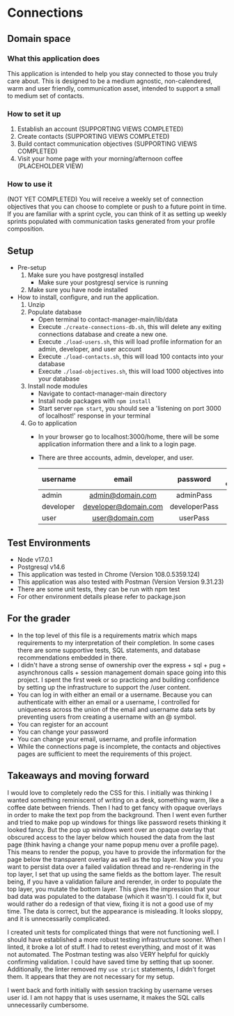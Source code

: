 # Connections

## Domain space

### What this application does

This application is intended to help you stay connected to those you truly care about. This is designed to be a medium agnostic, non-calendered, warm and user friendly, communication asset, intended to support a small to medium set of contacts.

### How to set it up

1. Establish an account (SUPPORTING VIEWS COMPLETED)
2. Create contacts (SUPPORTING VIEWS COMPLETED)
3. Build contact communication objectives (SUPPORTING VIEWS COMPLETED)
4. Visit your home page with your morning/afternoon coffee (PLACEHOLDER VIEW)

### How to use it

(NOT YET COMPLETED) You will receive a weekly set of connection objectives that you can choose to complete or push to a future point in time. If you are familiar with a sprint cycle, you can think of it as setting up weekly sprints populated with communication tasks generated from your profile composition.

## Setup
- Pre-setup
  1. Make sure you have postgresql installed 
      - Make sure your postgresql service is running 
  2. Make sure you have node installed 
- How to install, configure, and run the application.
  1. Unzip
  2. Populate database
      - Open terminal to contact-manager-main/lib/data
      - Execute `./create-connections-db.sh`, this will delete any exiting connections database and create a new one.
      - Execute `./load-users.sh`, this will load profile information for an admin, developer, and user account
      - Execute `./load-contacts.sh`, this will load 100 contacts into your database
      - Execute `./load-objectives.sh`, this will load 1000 objectives into your database
  3. Install node modules
      - Navigate to contact-manager-main directory
      - Install node packages with `npm install`
      - Start server `npm start`, you should see a 'listening on port 3000 of localhost!' response in your terminal
  4. Go to application
      - In your browser go to localhost:3000/home, there will be some application information there and a link to a login page.
      - There are three accounts, admin, developer, and user.

        | username  |      email      |  password | seeded contacts |
        |----------|:----------------:|:---------:|----------------:|
        | admin     |  admin@domain.com     | adminPass | 100 |
        | developer | developer@domain.com  | developerPass | 0 |
        | user      | user@domain.com       | userPass | 0 |

## Test Environments
  - Node v17.0.1
  - Postgresql v14.6
  - This application was tested in Chrome (Version 108.0.5359.124)
  - This application was also tested with Postman (Version Version 9.31.23)
  - There are some unit tests, they can be run with npm test
  - For other environment details please refer to package.json 

## For the grader
- In the top level of this file is a requirements matrix which maps requirements to my interpretation of their completion. In some cases there are some supportive tests, SQL statements, and database recommendations embedded in there.
- I didn't have a strong sense of ownership over the express + sql + pug + asynchronous calls + session management domain space going into this project. I spent the first week or so practicing and building confidence by setting up the infrastructure to support the /user content. 
- You can log in with either an email or a username. Because you can authenticate with either an email or a username, I controlled for uniqueness across the union of the email and username data sets by preventing users from creating a username with an @ symbol. 
- You can register for an account
- You can change your password
- You can change your email, username, and profile information
- While the connections page is incomplete, the contacts and objectives pages are sufficient to meet the requirements of this project.

## Takeaways and moving forward
I would love to completely redo the CSS for this. I initially was thinking I wanted something reminiscent of writing on a desk, something warm, like a coffee date between friends. Then I had to get fancy with opaque overlays in order to make the text pop from the background. Then I went even further and tried to make pop up windows for things like password resets thinking it looked fancy. But the pop up windows went over an opaque overlay that obscured access to the layer below which housed the data from the last page (think having a change your name popup menu over a profile page). This means to render the popup, you have to provide the information for the page below the transparent overlay as well as the top layer. Now you if you want to persist data over a failed validation thread and re-rendering in the top layer, I set that up using the same fields as the bottom layer. The result being, if you have a validation failure and rerender, in order to populate the top layer, you mutate the bottom layer. This gives the impression that your bad data was populated to the database (which it wasn't). I could fix it, but would rather do a redesign of that view, fixing it is not a good use of my time. The data is correct, but the appearance is misleading. It looks sloppy, and it is unnecessarily complicated.

I created unit tests for complicated things that were not functioning well. I should have established a more robust testing infrastructure sooner. When I linted, it broke a lot of stuff. I had to retest everything, and most of it was not automated. The Postman testing was also VERY helpful for quickly confirming validation. I could have saved time by setting that up sooner. Additionally, the linter removed my `use strict` statements, I didn't forget them. It appears that they are not necessary for my setup.  

I went back and forth initially with session tracking by username verses user id. I am not happy that is uses username, it makes the SQL calls unnecessarily cumbersome. 